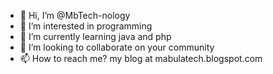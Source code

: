 - 👋 Hi, I’m @MbTech-nology
- 👀 I’m interested in programming
- 🌱 I’m currently learning java and php
- 💞️ I’m looking to collaborate on your community
- 📫 How to reach me? my blog at mabulatech.blogspot.com

<!---
MbTech-nology/MbTech-nology is a ✨ special ✨ repository because its `README.md` (this file) appears on your GitHub profile.
You can click the Preview link to take a look at your changes.
--->
